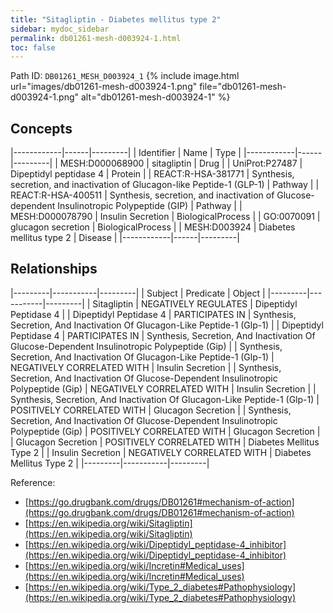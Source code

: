 ```yaml
---
title: "Sitagliptin - Diabetes mellitus type 2"
sidebar: mydoc_sidebar
permalink: db01261-mesh-d003924-1.html
toc: false 
---
```



Path ID: `DB01261_MESH_D003924_1`
{% include image.html url="images/db01261-mesh-d003924-1.png" file="db01261-mesh-d003924-1.png" alt="db01261-mesh-d003924-1" %}

## Concepts

|------------|------|---------|
| Identifier | Name | Type    |
|------------|------|---------|
| MESH:D000068900 | sitagliptin | Drug |
| UniProt:P27487 | Dipeptidyl peptidase 4 | Protein |
| REACT:R-HSA-381771 | Synthesis, secretion, and inactivation of Glucagon-like Peptide-1 (GLP-1) | Pathway |
| REACT:R-HSA-400511 | Synthesis, secretion, and inactivation of Glucose-dependent Insulinotropic Polypeptide (GIP) | Pathway |
| MESH:D000078790 | Insulin Secretion | BiologicalProcess |
| GO:0070091 | glucagon secretion | BiologicalProcess |
| MESH:D003924 | Diabetes mellitus type 2 | Disease |
|------------|------|---------|

## Relationships

|---------|-----------|---------|
| Subject | Predicate | Object  |
|---------|-----------|---------|
| Sitagliptin | NEGATIVELY REGULATES | Dipeptidyl Peptidase 4 |
| Dipeptidyl Peptidase 4 | PARTICIPATES IN | Synthesis, Secretion, And Inactivation Of Glucagon-Like Peptide-1 (Glp-1) |
| Dipeptidyl Peptidase 4 | PARTICIPATES IN | Synthesis, Secretion, And Inactivation Of Glucose-Dependent Insulinotropic Polypeptide (Gip) |
| Synthesis, Secretion, And Inactivation Of Glucagon-Like Peptide-1 (Glp-1) | NEGATIVELY CORRELATED WITH | Insulin Secretion |
| Synthesis, Secretion, And Inactivation Of Glucose-Dependent Insulinotropic Polypeptide (Gip) | NEGATIVELY CORRELATED WITH | Insulin Secretion |
| Synthesis, Secretion, And Inactivation Of Glucagon-Like Peptide-1 (Glp-1) | POSITIVELY CORRELATED WITH | Glucagon Secretion |
| Synthesis, Secretion, And Inactivation Of Glucose-Dependent Insulinotropic Polypeptide (Gip) | POSITIVELY CORRELATED WITH | Glucagon Secretion |
| Glucagon Secretion | POSITIVELY CORRELATED WITH | Diabetes Mellitus Type 2 |
| Insulin Secretion | NEGATIVELY CORRELATED WITH | Diabetes Mellitus Type 2 |
|---------|-----------|---------|

Reference: 
  - [https://go.drugbank.com/drugs/DB01261#mechanism-of-action](https://go.drugbank.com/drugs/DB01261#mechanism-of-action)
  - [https://en.wikipedia.org/wiki/Sitagliptin](https://en.wikipedia.org/wiki/Sitagliptin)
  - [https://en.wikipedia.org/wiki/Dipeptidyl_peptidase-4_inhibitor](https://en.wikipedia.org/wiki/Dipeptidyl_peptidase-4_inhibitor)
  - [https://en.wikipedia.org/wiki/Incretin#Medical_uses](https://en.wikipedia.org/wiki/Incretin#Medical_uses)
  - [https://en.wikipedia.org/wiki/Type_2_diabetes#Pathophysiology](https://en.wikipedia.org/wiki/Type_2_diabetes#Pathophysiology)
